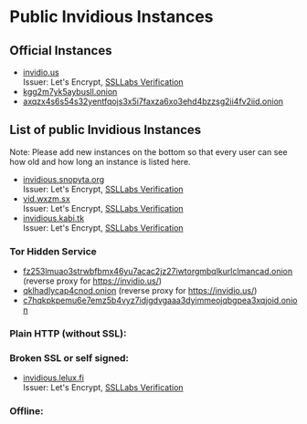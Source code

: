 # Public Invidious Instances

## Official Instances

* [invidio.us](https://invidio.us)  
  Issuer: Let's Encrypt, [SSLLabs Verification](https://www.ssllabs.com/ssltest/analyze.html?d=invidio.us)
* [kgg2m7yk5aybusll.onion](http://kgg2m7yk5aybusll.onion)
* [axqzx4s6s54s32yentfqojs3x5i7faxza6xo3ehd4bzzsg2ii4fv2iid.onion](http://axqzx4s6s54s32yentfqojs3x5i7faxza6xo3ehd4bzzsg2ii4fv2iid.onion)

## List of public Invidious Instances
Note: Please add new instances on the bottom so that every user can see how old and how long an instance is listed here.

* [invidious.snopyta.org](https://invidious.snopyta.org/)  
  Issuer: Let's Encrypt, [SSLLabs Verification](https://www.ssllabs.com/ssltest/analyze.html?d=invidious.snopyta.org)
* [vid.wxzm.sx](https://vid.wxzm.sx/)  
  Issuer: Let's Encrypt, [SSLLabs Verification](https://www.ssllabs.com/ssltest/analyze.html?d=vid.wxzm.sx)
* [invidious.kabi.tk](https://invidious.kabi.tk)  
  Issuer: Let's Encrypt, [SSLLabs Verification](https://www.ssllabs.com/ssltest/analyze.html?d=invidious.kabi.tk)

### Tor Hidden Service
* [fz253lmuao3strwbfbmx46yu7acac2jz27iwtorgmbqlkurlclmancad.onion](http://fz253lmuao3strwbfbmx46yu7acac2jz27iwtorgmbqlkurlclmancad.onion/) (reverse proxy for https://invidio.us/)
* [qklhadlycap4cnod.onion](http://qklhadlycap4cnod.onion/) (reverse proxy for https://invidio.us/)
* [c7hqkpkpemu6e7emz5b4vyz7idjgdvgaaa3dyimmeojqbgpea3xqjoid.onion](http://c7hqkpkpemu6e7emz5b4vyz7idjgdvgaaa3dyimmeojqbgpea3xqjoid.onion)

### Plain HTTP (without SSL):



### Broken SSL or self signed:
* [invidious.lelux.fi](https://invidious.lelux.fi/)  
  Issuer: Let's Encrypt, [SSLLabs Verification](https://www.ssllabs.com/ssltest/analyze.html?d=invidious.lelux.fi)

### Offline:
